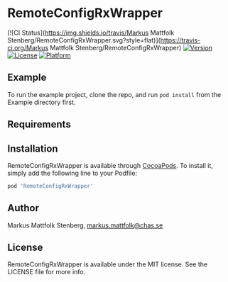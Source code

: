 # RemoteConfigRxWrapper

[![CI Status](https://img.shields.io/travis/Markus Mattfolk Stenberg/RemoteConfigRxWrapper.svg?style=flat)](https://travis-ci.org/Markus Mattfolk Stenberg/RemoteConfigRxWrapper)
[![Version](https://img.shields.io/cocoapods/v/RemoteConfigRxWrapper.svg?style=flat)](https://cocoapods.org/pods/RemoteConfigRxWrapper)
[![License](https://img.shields.io/cocoapods/l/RemoteConfigRxWrapper.svg?style=flat)](https://cocoapods.org/pods/RemoteConfigRxWrapper)
[![Platform](https://img.shields.io/cocoapods/p/RemoteConfigRxWrapper.svg?style=flat)](https://cocoapods.org/pods/RemoteConfigRxWrapper)

## Example

To run the example project, clone the repo, and run `pod install` from the Example directory first.

## Requirements

## Installation

RemoteConfigRxWrapper is available through [CocoaPods](https://cocoapods.org). To install
it, simply add the following line to your Podfile:

```ruby
pod 'RemoteConfigRxWrapper'
```

## Author

Markus Mattfolk Stenberg, markus.mattfolk@chas.se

## License

RemoteConfigRxWrapper is available under the MIT license. See the LICENSE file for more info.
